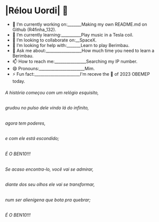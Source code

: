 # |Rélou Uordi| 👋

- 🔭 I’m currently working on:_______Making my own README.md on Github (R4finha_132).
- 🌱 I’m currently learning:__________Play music in a Tesla coil.
- 👯 I’m looking to collaborate on:__SpaceX.
- 🤔 I’m looking for help with:_______Learn to play Berimbau.
- 💬 Ask me about:__________________How much time you need to learn a Berimbau.
- 📫 How to reach me:________________Searching my IP number.
- 😄 Pronouns:_______________________Mim.
- ⚡ Fun fact:_______________________I'm receve the 🥉 of 2023 OBEMEP today.





###### *A história começou com um relógio esquisito,*
###### *grudou no pulso dele vindo lá do infinito,*
###### *agora tem poderes,*
###### *e com ele está escondido;*

###### *É O BEN10!!!*

###### *Se acaso encontra-lo, você vai se admirar,*
###### *diante dos seu olhos ele vai se transformar,*
###### *num ser alienígena que bota pra quebrar;*

###### *É O BEN10!!!*
